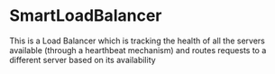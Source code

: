 # SmartLoadBalancer
This is a Load Balancer which is tracking the health of all the servers available (through a hearthbeat mechanism) and routes requests to a different server based on its availability
